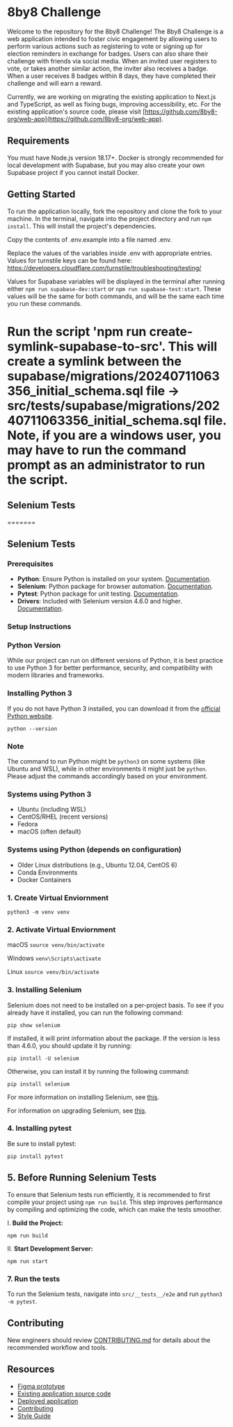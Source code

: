 # 8by8 Challenge

Welcome to the repository for the 8by8 Challenge! The 8by8 Challenge is a web application intended to foster civic engagement by allowing users to perform various actions such as registering to vote or signing up for election reminders in exchange for badges. Users can also share their challenge with friends via social media. When an invited user registers to vote, or takes another similar action, the inviter also receives a badge. When a user receives 8 badges within 8 days, they have completed their challenge and will earn a reward.

Currently, we are working on migrating the existing application to Next.js and TypeScript, as well as fixing bugs, improving accessibility, etc. For the existing application's source code, please visit [https://github.com/8by8-org/web-app](https://github.com/8by8-org/web-app).

## Requirements

You must have Node.js version 18.17+. Docker is strongly recommended for local development with Supabase, but you may also create your own Supabase project if you cannot install Docker.

## Getting Started

To run the application locally, fork the repository and clone the fork to your machine. In the terminal, navigate into the project directory and run `npm install`. This will install the project's dependencies.

Copy the contents of .env.example into a file named .env.

Replace the values of the variables inside .env with appropriate entries. Values for turnstile keys can be found here: https://developers.cloudflare.com/turnstile/troubleshooting/testing/

Values for Supabase variables will be displayed in the terminal after running either `npm run supabase-dev:start` or `npm run supabase-test:start`. These values will be
the same for both commands, and will be the same each time you run these commands.


Run the script 'npm run create-symlink-supabase-to-src'. This will create a symlink between the supabase/migrations/20240711063356_initial_schema.sql file -> src/__tests__/supabase/migrations/20240711063356_initial_schema.sql file. 
Note, if you are a windows user, you may have to run the command prompt as an administrator to run the script.
=======
##  Selenium Tests 
=======
## Selenium Tests

### Prerequisites

- **Python**: Ensure Python is installed on your system.
  [Documentation](https://www.python.org/).
- **Selenium**: Python package for browser automation.
  [Documentation](https://selenium-python.readthedocs.io/installation.html#).
- **Pytest**: Python package for unit testing.
  [Documentation](https://docs.pytest.org/en/stable/getting-started.html).
- **Drivers**: Included with Selenium version 4.6.0 and higher.
  [Documentation](https://www.selenium.dev/documentation/selenium_manager/).

### Setup Instructions

### Python Version

While our project can run on different versions of Python, it is best practice to use Python 3 for better performance, security, and compatibility with modern libraries and frameworks.

### Installing Python 3

If you do not have Python 3 installed, you can download it from the [official Python website](https://www.python.org/downloads/).

```
python --version
```

### Note

The command to run Python might be `python3` on some systems (like Ubuntu and WSL), while in other environments it might just be `python`. Please adjust the commands accordingly based on your environment.

### Systems using Python 3

- Ubuntu (including WSL)
- CentOS/RHEL (recent versions)
- Fedora
- macOS (often default)

### Systems using Python (depends on configuration)

- Older Linux distributions (e.g., Ubuntu 12.04, CentOS 6)
- Conda Environments
- Docker Containers

### 1. Create Virtual Enviornment

`python3 -m venv venv`

### 2. Activate Virtual Enviornment

macOS
`source venv/bin/activate`

Windows
`venv\Scripts\activate`

Linux
`source venv/bin/activate`

### 3. Installing Selenium

Selenium does not need to be installed on a per-project basis. To see if you
already have it installed, you can run the following command:

```
pip show selenium
```

If installed, it will print information about the package. If the version is less
than 4.6.0, you should update it by running:

```
pip install -U selenium
```

Otherwise, you can install it by running the following command:

```
pip install selenium
```

For more information on installing Selenium, see [this](https://www.selenium.dev/documentation/webdriver/getting_started/install_library/).

For information on upgrading Selenium, see [this](https://www.selenium.dev/documentation/webdriver/troubleshooting/upgrade_to_selenium_4/).

### 4. Installing pytest

Be sure to install pytest:

```
pip install pytest
```

## 5. Before Running Selenium Tests

To ensure that Selenium tests run efficiently, it is recommended to first compile your project using `npm run build`. This step improves performance by compiling and optimizing the code, which can make the tests smoother.

I. **Build the Project:**

```
npm run build
```

II. **Start Development Server:**

```
npm run start
```

### 7. Run the tests

To run the Selenium tests, navigate into `src/__tests__/e2e` and run
`python3 -m pytest`.

## Contributing

New engineers should review [CONTRIBUTING.md](https://github.com/8by8-org/8by8-challenge/blob/development/CONTRIBUTING.md) for details about the recommended workflow and tools.

## Resources

- [Figma prototype](https://www.figma.com/design/TP1ZMtd6ykIjNql1t0OBoA/8BY8_PROTO_V2)
- [Existing application source code](https://github.com/8by8-org/web-app)
- [Deployed application](http://challenge.8by8.us/)
- [Contributing](https://github.com/8by8-org/8by8-challenge/blob/development/CONTRIBUTING.md)
- [Style Guide](https://github.com/8by8-org/8by8-challenge/blob/development/STYLE_GUIDE.md)
